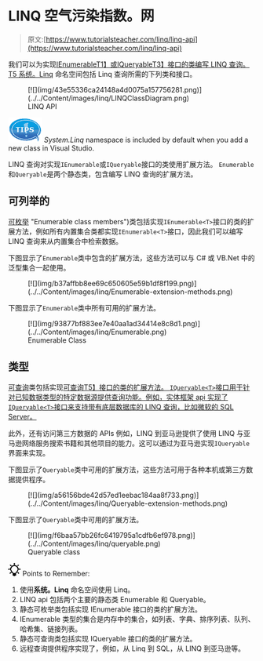 # LINQ 空气污染指数。网

> 原文:[https://www.tutorialsteacher.com/linq/linq-api](https://www.tutorialsteacher.com/linq/linq-api)

我们可以为实现[IEnumerable<T>T1】或](https://docs.microsoft.com/en-us/dotnet/api/system.collections.generic.ienumerable-1?view=netframework-4.8 "IEnumerable Members")[IQueryable<T>T3】接口的类编写 LINQ 查询。](https://docs.microsoft.com/en-us/dotnet/api/system.linq.iqueryable-1?view=netframework-4.8 "IQueryable Members")[T5 系统。Linq](https://docs.microsoft.com/en-us/dotnet/api/system.linq?view=netframework-4.8 "system.linq") 命名空间包括 Linq 查询所需的下列类和接口。

<figure>[![](img/43e55336ca24148a4d0075a157756281.png)](../../Content/images/linq/LINQClassDiagram.png) 

<figcaption>LINQ API</figcaption>

</figure>

![tip](img/751bca76a769f8ad315ebee3fdf7d98e.png)  *System.Linq* namespace is included by default when you add a new class in Visual Studio.

LINQ 查询对实现`IEnumerable`或`IQueryable`接口的类使用扩展方法。 `Enumerable`和`Queryable`是两个静态类，包含编写 LINQ 查询的扩展方法。

## 可列举的

[可枚举](https://msdn.microsoft.com/en-us/library/system.linq.enumerable(v=vs.110).aspx) "Enumerable class members")类包括实现`IEnumerable<T>`接口的类的扩展方法，例如所有内置集合类都实现`IEnumerable<T>`接口，因此我们可以编写 LINQ 查询来从内置集合中检索数据。

下图显示了`Enumerable`类中包含的扩展方法，这些方法可以与 C# 或 VB.Net 中的泛型集合一起使用。

<figure>[![](img/b37affbb8ee69c650605e59b1df8f199.png)](../../Content/images/linq/Enumerable-extension-methods.png) </figure>

下图显示了`Enumerable`类中所有可用的扩展方法。

<figure>[![](img/93877bf883ee7e40aa1ad34414e8c8d1.png)](../../Content/images/linq/Enumerable.png) 

<figcaption>Enumerable Class</figcaption>

</figure>

## 类型

[可查询](https://msdn.microsoft.com/en-us/library/system.linq.queryable(v=vs.110).aspx "Queryable class members")类包括实现[可查询<t>T5】接口的类的扩展方法。 `IQueryable<T>`接口用于针对已知数据类型的特定数据源提供查询功能。例如，实体框架 api 实现了`IQueryable<T>`接口来支持带有底层数据库的 LINQ 查询，比如微软的 SQL Server。](https://msdn.microsoft.com/en-us/library/vstudio/bb351562(v=vs.100).aspx "IQueryable<T> members")

此外，还有访问第三方数据的 APIs 例如，LINQ 到亚马逊提供了使用 LINQ 与亚马逊网络服务搜索书籍和其他项目的能力。这可以通过为亚马逊实现`IQueryable`界面来实现。

下图显示了`Queryable`类中可用的扩展方法，这些方法可用于各种本机或第三方数据提供程序。

<figure>[![](img/a56156bde42d57ed1eebac184aa8f733.png)](../../Content/images/linq/Queryable-extension-methods.png) </figure>

下图显示了`Queryable`类中可用的扩展方法。

<figure>[![](img/f6baa57bb26fc6419795a1cdfb6ef978.png)](../../Content/images/linq/queryable.png) 

<figcaption>Queryable class</figcaption>

</figure>

![](img/85db52f5404f0c468e1b194aa487d6a1.png)  Points to Remember:

1.  使用**系统。Linq** 命名空间使用 Linq。
2.  LINQ api 包括两个主要的静态类 Enumerable 和 Queryable。
3.  静态可枚举类包括实现 IEnumerable <t>接口的类的扩展方法。</t>
4.  IEnumerable <t>类型的集合是内存中的集合，如列表、字典、排序列表、队列、哈希集、链接列表。</t>
5.  静态可查询类包括实现 IQueryable <t>接口的类的扩展方法。</t>
6.  远程查询提供程序实现了，例如，从 Linq 到 SQL，从 LINQ 到亚马逊等。